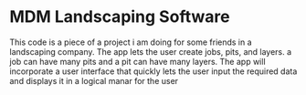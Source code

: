 MDM Landscaping Software
================
This code is a piece of a project i am doing for some friends in a landscaping company.
The app lets the user create jobs, pits, and layers. a job can have many pits and a pit can have many layers.
The app will incorporate a user interface that quickly lets the user input the required data and displays it
in a logical manar for the user


